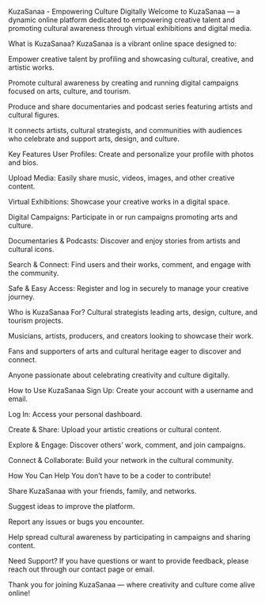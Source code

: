 KuzaSanaa - Empowering Culture Digitally
Welcome to KuzaSanaa — a dynamic online platform dedicated to empowering creative talent and promoting cultural awareness through virtual exhibitions and digital media.

What is KuzaSanaa?
KuzaSanaa is a vibrant online space designed to:

Empower creative talent by profiling and showcasing cultural, creative, and artistic works.

Promote cultural awareness by creating and running digital campaigns focused on arts, culture, and tourism.

Produce and share documentaries and podcast series featuring artists and cultural figures.

It connects artists, cultural strategists, and communities with audiences who celebrate and support arts, design, and culture.

Key Features
User Profiles: Create and personalize your profile with photos and bios.

Upload Media: Easily share music, videos, images, and other creative content.

Virtual Exhibitions: Showcase your creative works in a digital space.

Digital Campaigns: Participate in or run campaigns promoting arts and culture.

Documentaries & Podcasts: Discover and enjoy stories from artists and cultural icons.

Search & Connect: Find users and their works, comment, and engage with the community.

Safe & Easy Access: Register and log in securely to manage your creative journey.

Who is KuzaSanaa For?
Cultural strategists leading arts, design, culture, and tourism projects.

Musicians, artists, producers, and creators looking to showcase their work.

Fans and supporters of arts and cultural heritage eager to discover and connect.

Anyone passionate about celebrating creativity and culture digitally.

How to Use KuzaSanaa
Sign Up: Create your account with a username and email.

Log In: Access your personal dashboard.

Create & Share: Upload your artistic creations or cultural content.

Explore & Engage: Discover others’ work, comment, and join campaigns.

Connect & Collaborate: Build your network in the cultural community.

How You Can Help
You don’t have to be a coder to contribute!

Share KuzaSanaa with your friends, family, and networks.

Suggest ideas to improve the platform.

Report any issues or bugs you encounter.

Help spread cultural awareness by participating in campaigns and sharing content.

Need Support?
If you have questions or want to provide feedback, please reach out through our contact page or email.

Thank you for joining KuzaSanaa — where creativity and culture come alive online!
